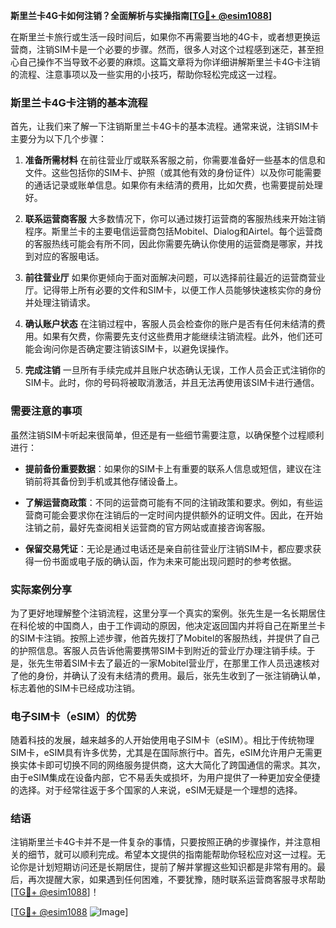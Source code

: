 **斯里兰卡4G卡如何注销？全面解析与实操指南[[TG💪+ @esim1088](https://t.me/s/esim1088)]**

在斯里兰卡旅行或生活一段时间后，如果你不再需要当地的4G卡，或者想更换运营商，注销SIM卡是一个必要的步骤。然而，很多人对这个过程感到迷茫，甚至担心自己操作不当导致不必要的麻烦。这篇文章将为你详细讲解斯里兰卡4G卡注销的流程、注意事项以及一些实用的小技巧，帮助你轻松完成这一过程。

### 斯里兰卡4G卡注销的基本流程

首先，让我们来了解一下注销斯里兰卡4G卡的基本流程。通常来说，注销SIM卡主要分为以下几个步骤：

1. **准备所需材料**
   在前往营业厅或联系客服之前，你需要准备好一些基本的信息和文件。这些包括你的SIM卡、护照（或其他有效的身份证件）以及你可能需要的通话记录或账单信息。如果你有未结清的费用，比如欠费，也需要提前处理好。

2. **联系运营商客服**
   大多数情况下，你可以通过拨打运营商的客服热线来开始注销程序。斯里兰卡的主要电信运营商包括Mobitel、Dialog和Airtel。每个运营商的客服热线可能会有所不同，因此你需要先确认你使用的运营商是哪家，并找到对应的客服电话。

3. **前往营业厅**
   如果你更倾向于面对面解决问题，可以选择前往最近的运营商营业厅。记得带上所有必要的文件和SIM卡，以便工作人员能够快速核实你的身份并处理注销请求。

4. **确认账户状态**
   在注销过程中，客服人员会检查你的账户是否有任何未结清的费用。如果有欠费，你需要先支付这些费用才能继续注销流程。此外，他们还可能会询问你是否确定要注销该SIM卡，以避免误操作。

5. **完成注销**
   一旦所有手续完成并且账户状态确认无误，工作人员会正式注销你的SIM卡。此时，你的号码将被取消激活，并且无法再使用该SIM卡进行通信。

### 需要注意的事项

虽然注销SIM卡听起来很简单，但还是有一些细节需要注意，以确保整个过程顺利进行：

- **提前备份重要数据**：如果你的SIM卡上有重要的联系人信息或短信，建议在注销前将其备份到手机或其他存储设备上。
  
- **了解运营商政策**：不同的运营商可能有不同的注销政策和要求。例如，有些运营商可能会要求你在注销后的一定时间内提供额外的证明文件。因此，在开始注销之前，最好先查阅相关运营商的官方网站或直接咨询客服。

- **保留交易凭证**：无论是通过电话还是亲自前往营业厅注销SIM卡，都应要求获得一份书面或电子版的确认函，作为未来可能出现问题时的参考依据。

### 实际案例分享

为了更好地理解整个注销流程，这里分享一个真实的案例。张先生是一名长期居住在科伦坡的中国商人，由于工作调动的原因，他决定返回国内并将自己在斯里兰卡的SIM卡注销。按照上述步骤，他首先拨打了Mobitel的客服热线，并提供了自己的护照信息。客服人员告诉他需要携带SIM卡到附近的营业厅办理注销手续。于是，张先生带着SIM卡去了最近的一家Mobitel营业厅，在那里工作人员迅速核对了他的身份，并确认了没有未结清的费用。最后，张先生收到了一张注销确认单，标志着他的SIM卡已经成功注销。

### 电子SIM卡（eSIM）的优势

随着科技的发展，越来越多的人开始使用电子SIM卡（eSIM）。相比于传统物理SIM卡，eSIM具有许多优势，尤其是在国际旅行中。首先，eSIM允许用户无需更换实体卡即可切换不同的网络服务提供商，这大大简化了跨国通信的需求。其次，由于eSIM集成在设备内部，它不易丢失或损坏，为用户提供了一种更加安全便捷的选择。对于经常往返于多个国家的人来说，eSIM无疑是一个理想的选择。

### 结语

注销斯里兰卡4G卡并不是一件复杂的事情，只要按照正确的步骤操作，并注意相关的细节，就可以顺利完成。希望本文提供的指南能帮助你轻松应对这一过程。无论你是计划短期访问还是长期居住，提前了解并掌握这些知识都是非常有用的。最后，再次提醒大家，如果遇到任何困难，不要犹豫，随时联系运营商客服寻求帮助[[TG💪+ @esim1088](https://t.me/s/esim1088)]！

[[TG💪+ @esim1088](https://t.me/s/esim1088) ![Image](https://i.postimg.cc/4NQfJmqS/Snipaste-2025-05-13-00-14-12.png)]